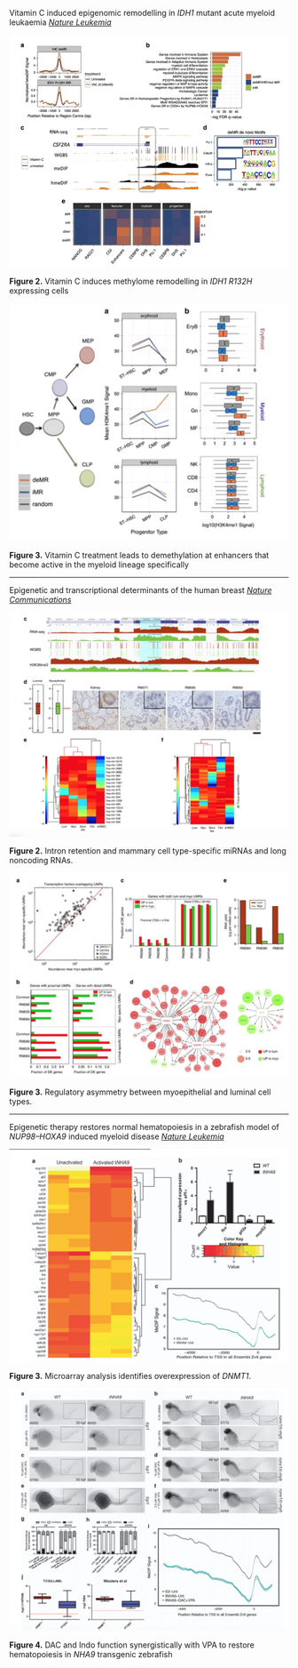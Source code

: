 
Vitamin C induced epigenomic remodelling in *IDH1* mutant acute myeloid leukaemia [*Nature Leukemia*](https://www.nature.com/articles/leu2017171)

![Figure 2](./img/figure2.jpeg)

**Figure 2.** Vitamin C induces methylome remodelling in *IDH1 R132H* expressing cells

![Figure 3](./img/figure3.jpeg)

**Figure 3.** Vitamin C treatment leads to demethylation at enhancers that become active in the myeloid lineage specifically

---

Epigenetic and transcriptional determinants of the human breast [*Nature Communications*](https://www.nature.com/articles/ncomms7351)

![Breast Figure 1](./img/breastfigure1.jpeg)

**Figure 2.** Intron retention and mammary cell type-specific miRNAs and long noncoding RNAs.

![Figure 3](./img/breastfigure2.jpeg)

**Figure 3.** Regulatory asymmetry between myoepithelial and luminal cell types.

---

Epigenetic therapy restores normal hematopoiesis in a zebrafish model of *NUP98–HOXA9* induced myeloid disease [*Nature Leukemia*](https://www.nature.com/articles/leu2015126?WT.ec_id=LEU-201510&spMailingID=49718101&spUserID=ODkwMTM2NjMwMQS2&spJobID=780949979&spReportId=NzgwOTQ5OTc5S0)

![zebrafish figure 3](./img/zebrafish_figure3.jpeg)

**Figure 3.** Microarray analysis identifies overexpression of *DNMT1*. 

![zebrafish figure](./img/zebrafish_methfigure.jpeg)

**Figure 4.** DAC and Indo function synergistically with VPA to restore hematopoiesis in *NHA9* transgenic zebrafish



